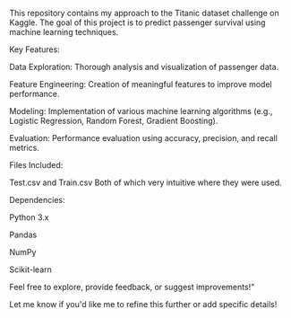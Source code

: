 This repository contains my approach to the Titanic dataset challenge on Kaggle. The goal of this project is to predict passenger survival using machine learning techniques.

Key Features:

Data Exploration: Thorough analysis and visualization of passenger data.

Feature Engineering: Creation of meaningful features to improve model performance.

Modeling: Implementation of various machine learning algorithms (e.g., Logistic Regression, Random Forest, Gradient Boosting).

Evaluation: Performance evaluation using accuracy, precision, and recall metrics.

Files Included:

Test.csv and Train.csv
Both of which very intuitive where they were used.

Dependencies:

Python 3.x

Pandas

NumPy

Scikit-learn

Feel free to explore, provide feedback, or suggest improvements!"

Let me know if you'd like me to refine this further or add specific details!
